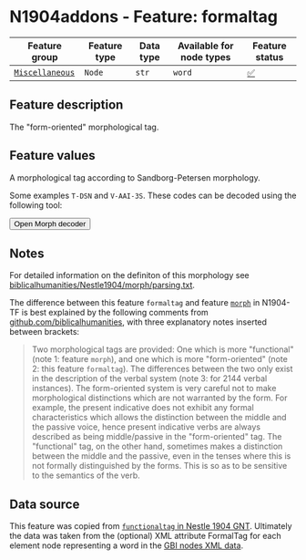 # N1904addons - Feature: formaltag

Feature group |Feature type | Data type | Available for node types | Feature status
---  | --- | --- | --- | ---
[`Miscellaneous`](README.md#feature-group-miscellaneous) | `Node` | `str` | `word` | [✅](featurestatus.md#Trustworthy "Trustworthy")

## Feature description

The "form-oriented" morphological tag.

## Feature values

A morphological tag according to Sandborg-Petersen morphology.

Some examples `T-DSN` and `V-AAI-3S`.  These codes can be decoded using the following tool:

 <script>
    function openMinimalWindow() {
      window.open(
        'https://centerblc.github.io/N1904/features/SP-Morph-decode.html',
        '_blank',
        'toolbar=no,location=no,status=no,menubar=no,scrollbars=yes,resizable=yes,width=450,height=400'
      );
    }
  </script>
  
<button onclick="openMinimalWindow()">Open Morph decoder</button>

## Notes

For detailed information on the definiton of this morphology see [biblicalhumanities/Nestle1904/morph/parsing.txt](https://github.com/biblicalhumanities/Nestle1904/blob/master/morph/parsing.txt).


The difference between this feature `formaltag` and feature [`morph`](https://centerblc.github.io/N1904/features/morph.html) in N1904-TF is best explained by the following comments from [github.com/biblicalhumanities](https://github.com/biblicalhumanities/Nestle1904/tree/master/morph#morphological-analysis), with three explanatory notes inserted between brackets:

> Two morphological tags are provided: One which is more "functional" (note 1: feature `morph`), and one which is more "form-oriented" (note 2: this feature `formaltag`). The differences between the two only exist in the description of the verbal system (note 3: for 2144 verbal instances). The form-oriented system is very careful not to make morphological distinctions which are not warranted by the form. For example, the present indicative does not exhibit any formal characteristics which allows the distinction between the middle and the passive voice, hence present indicative verbs are always described as being middle/passive in the "form-oriented" tag. The "functional" tag, on the other hand, sometimes makes a distinction between the middle and the passive, even in the tenses where this is not formally distinguished by the forms. This is so as to be sensitive to the semantics of the verb.

## Data source

This feature was copied from [`functionaltag` in Nestle 1904 GNT](https://tonyjurg.github.io/Nestle1904GBI/features/functionaltag.html). 
Ultimately the data was taken from the (optional) XML attribute FormalTag for each element node representing a word in the [GBI nodes XML data](https://github.com/Clear-Bible/macula-greek/tree/main/Nestle1904/nodes).
